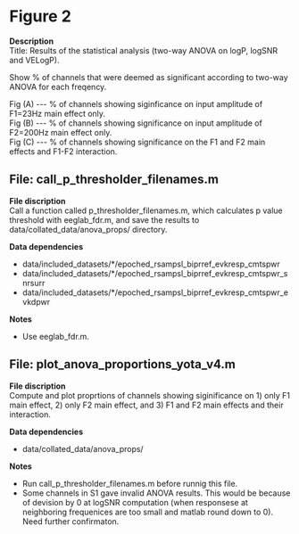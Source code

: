 # Figure 2 #

**Description** <br />
 Title: Results of the statistical analysis (two-way ANOVA on logP, logSNR and VELogP).

 Show % of channels that were deemed as significant according to two-way ANOVA for each freqency.

 Fig (A) --- % of channels showing siginficance on input amplitude of F1=23Hz main effect only. <br />
 Fig (B) --- % of channels showing significance on input amplitude of F2=200Hz main effect only. <br />
 Fig (C) --- % of channels showing significance on the F1 and F2 main effects and F1-F2 interaction. <br />
 

## File: call_p_thresholder_filenames.m ##

**File discription** <br />
 Call a function called p_thresholder_filenames.m, which calculates p value threshold with eeglab_fdr.m, and save the results to data/collated_data/anova_props/ directory.

**Data dependencies**
+ data/included_datasets/\*/epoched_rsampsl_biprref_evkresp_cmtspwr
+ data/included_datasets/\*/epoched_rsampsl_biprref_evkresp_cmtspwr_snrsurr
+ data/included_datasets/\*/epoched_rsampsl_biprref_evkresp_cmtspwr_evkdpwr

**Notes** 
+ Use eeglab_fdr.m.


## File: plot_anova_proportions_yota_v4.m ##

**File discription** <br />
 Compute and plot proprtions of channels showing siginificance on 1) only F1 main effect, 2) only F2 main effect, and 3) F1 and F2 main effects and their interaction.

**Data dependencies**
+ data/collated_data/anova_props/

**Notes** 
+ Run call_p_thresholder_filenames.m before runnig this file.
+ Some channels in S1 gave invalid ANOVA results. This would be because of devision by 0 at logSNR computation (when responsese at neighboring frequenices are too small and matlab round down to 0). Need further confirmaton.

